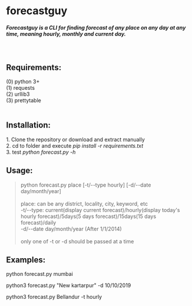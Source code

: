 # forecastguy
<h5>
Forecastguy is a CLI for finding forecast of any place on any day at any time, meaning hourly, monthly and current day.</h5>

<br></h5>
<h2> Requirements:</h2>
(0) python 3+ <br/>
(1) requests <br/>
(2) urllib3  <br/>
(3) prettytable  <br/>
<br>

<h2>Installation:</h2>
1. Clone the repository or download and extract manually <br/>
2. cd to folder and execute <i>pip install -r requirements.txt</i> <br/>
3. test <i>python forecast.py -h</i>
<br/>
<h2>Usage:</h2>

> python forecast.py place [-t/--type hourly] [-d/--date day/month/year]
<br></br>
> place: can be any district, locality, city, keyword, etc <br/>
> -t/--type: current(display current forecast)/hourly(display today's hourly forecast)/5days(5 days forecast)/15days(15 days forecast)/daily<br/>
> -d/--date day/month/year (After 1/1/2014) <br/>
<h7><br>only one of -t or -d should be passed at a time</h7><br/>
<h2> Examples: </h2>
  <p>python forecast.py mumbai</p>

python3 forecast.py "New kartarpur" -d 10/10/2019 

python3 forecast.py Bellandur -t hourly

